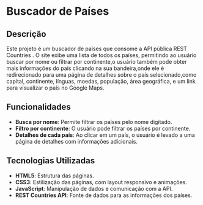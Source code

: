 # Buscador de Países

## Descrição
Este projeto é um buscador de países que consome a API pública REST Countries . O site exibe uma lista de todos os países, permitindo ao usuário buscar por nome ou filtrar por continente,o usuário também pode obter mais informações do país clicando na sua bandeira,onde ele é redirecionado para uma página de detalhes sobre o país selecionado,como capital, continente, línguas, moedas, população, área geográfica, e um link para visualizar o país no Google Maps.

## Funcionalidades
- **Busca por nome**: Permite filtrar os países pelo nome digitado.
- **Filtro por continente**: O usuário pode filtrar os países por continente.
- **Detalhes de cada país**: Ao clicar em um país, o usuário é levado a uma página de detalhes com informações adicionais.

## Tecnologias Utilizadas
- **HTML5**: Estrutura das páginas.
- **CSS3**: Estilização das páginas, com layout responsivo e animações.
- **JavaScript**: Manipulação de dados e comunicação com a API.
- **REST Countries API**: Fonte de dados para as informações dos países.